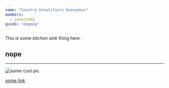 ```yaml
---
name: "Country Greatifiers Anonymous"
members: 
  - javorszky
guide: "omgmog"
---
```


This *is* some _kitchen_ *_sink_* thing here.

## nope

---
![some cool pic](http://www.fillmurray.com/g/200/300)

[some link](https://google.com)
